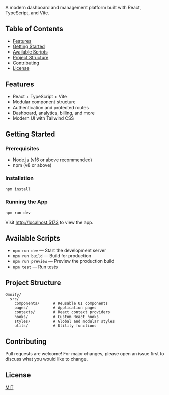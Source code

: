 A modern dashboard and management platform built with React, TypeScript, and Vite.

## Table of Contents
- [Features](#features)
- [Getting Started](#getting-started)
- [Available Scripts](#available-scripts)
- [Project Structure](#project-structure)
- [Contributing](#contributing)
- [License](#license)

## Features
- React + TypeScript + Vite
- Modular component structure
- Authentication and protected routes
- Dashboard, analytics, billing, and more
- Modern UI with Tailwind CSS

## Getting Started

### Prerequisites
- Node.js (v16 or above recommended)
- npm (v8 or above)

### Installation
```bash
npm install
```

### Running the App
```bash
npm run dev
```
Visit [http://localhost:5173](http://localhost:5173) to view the app.

## Available Scripts
- `npm run dev` — Start the development server
- `npm run build` — Build for production
- `npm run preview` — Preview the production build
- `npm test` — Run tests

## Project Structure
```
Omnify/
  src/
    components/      # Reusable UI components
    pages/           # Application pages
    contexts/        # React context providers
    hooks/           # Custom React hooks
    styles/          # Global and modular styles
    utils/           # Utility functions
```

## Contributing
Pull requests are welcome! For major changes, please open an issue first to discuss what you would like to change.

## License
[MIT](LICENSE)
